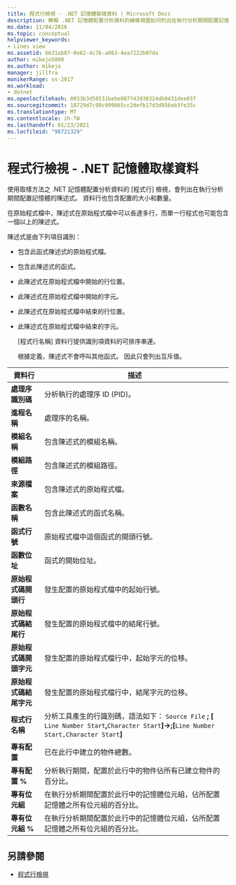 ```yaml
---
title: 程式行檢視 - .NET 記憶體取樣資料 | Microsoft Docs
description: 瞭解 .NET 記憶體配置分析資料的線條視圖如何列出在執行分析期間配置記憶體的語句。
ms.date: 11/04/2016
ms.topic: conceptual
helpviewer_keywords:
- Lines view
ms.assetid: 6631ab87-0e62-4c76-a063-4ea7222b07da
author: mikejo5000
ms.author: mikejo
manager: jillfra
monikerRange: vs-2017
ms.workload:
- dotnet
ms.openlocfilehash: 0033b3d50531bebe087f43930324db0431dee03f
ms.sourcegitcommit: 18729d7c99c999865cc2defb17d3d956eb3fe35c
ms.translationtype: MT
ms.contentlocale: zh-TW
ms.lasthandoff: 01/23/2021
ms.locfileid: "98721329"
---
```

# <a name="lines-view---net-memory-sampling-data"></a>程式行檢視 - .NET 記憶體取樣資料
使用取樣方法之 .NET 記憶體配置分析資料的 [程式行] 檢視，會列出在執行分析期間配置記憶體的陳述式。 資料行也包含配置的大小和數量。

 在原始程式檔中，陳述式在原始程式檔中可以長達多行，而單一行程式也可能包含一個以上的陳述式。

 陳述式是由下列項目識別：

- 包含此函式陳述式的原始程式檔。

- 包含此陳述式的函式。

- 此陳述式在原始程式檔中開始的行位置。

- 此陳述式在原始程式檔中開始的字元。

- 此陳述式在原始程式檔中結束的行位置。

- 此陳述式在原始程式檔中結束的字元。

  [程式行名稱] 資料行提供識別項資料的可排序串連。

  根據定義，陳述式不會呼叫其他函式。 因此只會列出互斥值。

|資料行|描述|
|------------|-----------------|
|**處理序識別碼**|分析執行的處理序 ID (PID)。|
|**進程名稱**|處理序的名稱。|
|**模組名稱**|包含陳述式的模組名稱。|
|**模組路徑**|包含陳述式的模組路徑。|
|**來源檔案**|包含陳述式的原始程式檔。|
|**函數名稱**|包含此陳述式的函式名稱。|
|**函式行號**|原始程式檔中這個函式的開頭行號。|
|**函數位址**|函式的開始位址。|
|**原始程式碼開頭行**|發生配置的原始程式檔中的起始行號。|
|**原始程式碼結尾行**|發生配置的原始程式檔中的結尾行號。|
|**原始程式碼開頭字元**|發生配置的原始程式檔行中，起始字元的位移。|
|**原始程式碼結尾字元**|發生配置的原始程式檔行中，結尾字元的位移。|
|**程式行名稱**|分析工具產生的行識別碼，語法如下： `Source File` **; [** `Line Number Start`**,**`Character Start`**]->;[**`Line Number Start,Character Start`**]**|
|**專有配置**|已在此行中建立的物件總數。|
|**專有配置 %**|分析執行期間，配置於此行中的物件佔所有已建立物件的百分比。|
|**專有位元組**|在執行分析期間配置於此行中的記憶體位元組，佔所配置記憶體之所有位元組的百分比。|
|**專有位元組 %**|在執行分析期間配置於此行中的記憶體位元組，佔所配置記憶體之所有位元組的百分比。|

## <a name="see-also"></a>另請參閱
- [程式行檢視](../profiling/lines-view-sampling-data.md)
